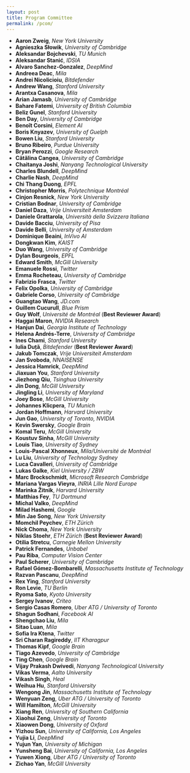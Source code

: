 ```yaml
---
layout: post
title: Program Committee
permalink: /pcom/
---
```


- **Aaron Zweig**, *New York University*
- **Agnieszka Słowik**, *University of Cambridge*
- **Aleksandar Bojchevski**, *TU Munich*
- **Aleksandar Stanić**, *IDSIA*
- **Alvaro Sanchez-Gonzalez**, *DeepMind*
- **Andreea Deac**, *Mila*
- **Andrei Nicolicioiu**, *Bitdefender*
- **Andrew Wang**, *Stanford University*
- **Arantxa Casanova**, *Mila*
- **Arian Jamasb**, *University of Cambridge*
- **Bahare Fatemi**, *University of British Columbia*
- **Beliz Gunel**, *Stanford University*
- **Ben Day**, *University of Cambridge*
- **Benoît Corsini**, *Element AI*
- **Boris Knyazev**, *University of Guelph*
- **Bowen Liu**, *Stanford University*
- **Bruno Ribeiro**, *Purdue University*
- **Bryan Perozzi**, *Google Research*
- **Cătălina Cangea**, *University of Cambridge*
- **Chaitanya Joshi**, *Nanyang Technological University*
- **Charles Blundell**, *DeepMind*
- **Charlie Nash**, *DeepMind*
- **Chi Thang Duong**, *EPFL*
- **Christopher Morris**, *Polytechnique Montréal*
- **Cinjon Resnick**,	*New York University*
- **Cristian Bodnar**, *University of Cambridge*
- **Daniel Daza**, *Vrije Universiteit Amsterdam*
- **Daniele Grattarola**, *Università della Svizzera Italiana*
- **Davide Bacciu**, *University of Pisa*
- **Davide Belli**, *University of Amsterdam*
- **Dominique Beaini**, *InVivo AI*
- **Dongkwan Kim**, *KAIST*
- **Duo Wang**, *University of Cambridge*
- **Dylan Bourgeois**, *EPFL*
- **Edward Smith**, *McGill University*
- **Emanuele Rossi**, *Twitter*
- **Emma Rocheteau**, *University of Cambridge*
- **Fabrizio Frasca**, *Twitter*
- **Felix Opolka**, *University of Cambridge*
- **Gabriele Corso**, *University of Cambridge*
- **Guangtao Wang**, *JD.com*
- **Guillem Cucurull**, *Blue Prism*
- **Guy Wolf**,	*Université de Montréal* (**Best Reviewer Award**)
- **Haggai Maron**,	*NVIDIA Research*
- **Hanjun Dai**,	*Georgia Institute of Technology*
- **Helena Andrés-Terre**,	*University of Cambridge*
- **Ines Chami**, *Stanford University*
- **Iulia Duță**,	*Bitdefender* (**Best Reviewer Award**)
- **Jakub Tomczak**, *Vrije Universiteit Amsterdam*
- **Jan Svoboda**, *NNAISENSE*
- **Jessica Hamrick**, *DeepMind*
- **Jiaxuan You**, *Stanford University*
- **Jiezhong Qiu**, *Tsinghua University* 
- **Jin Dong**, *McGill University*
- **Jingling Li**, *University of Maryland*
- **Joey Bose**, *McGill University*
- **Johannes Klicpera**, *TU Munich*
- **Jordan Hoffmann**, *Harvard University*
- **Jun Gao**, *University of Toronto, NVIDIA*
- **Kevin Swersky**, *Google Brain*
- **Komal Teru**, *McGill University*
- **Koustuv Sinha**, *McGill University*
- **Louis Tiao**, *University of Sydney*
- **Louis-Pascal Xhonneux**, *Mila/Université de Montréal*
- **Lu Liu**, *University of Technology Sydney*
- **Luca Cavalleri**, *University of Cambridge*
- **Lukas Galke**, *Kiel University / ZBW*
- **Marc Brockschmidt**, *Microsoft Research Cambridge*
- **Mariana Vargas Vieyra**, *INRIA Lille Nord Europe*
- **Marinka Žitnik**, *Harvard University*
- **Matthias Fey**, *TU Dortmund*
- **Michal Valko**, *DeepMind*
- **Milad Hashemi**, *Google*
- **Min Jae Song**,	*New York University*
- **Momchil Peychev**, *ETH Zürich*
- **Nick Choma**, *New York University*
- **Niklas Stoehr**, *ETH Zürich* (**Best Reviewer Award**)
- **Otilia Stretcu**, *Carnegie Mellon University*
- **Patrick Fernandes**, *Unbabel*
- **Pau Riba**, *Computer Vision Center*
- **Paul Scherer**, *University of Cambridge*
- **Rafael Gómez-Bombarelli**, *Massachusetts Institute of Technology*
- **Razvan Pascanu**, *DeepMind*
- **Rex Ying**, *Stanford University*
- **Ron Levie**, *TU Berlin*
- **Ryoma Sato**, *Kyoto University*
- **Sergey Ivanov**, *Criteo*
- **Sergio Casas Romero**, *Uber ATG / University of Toronto*
- **Shagun Sodhani**, *Facebook AI*
- **Shengchao Liu**, *Mila* 
- **Sitao Luan**, *Mila* 
- **Sofia Ira Ktena**, *Twitter*
- **Sri Charan Ragireddy**, *IIT Kharagpur*
- **Thomas Kipf**, *Google Brain*
- **Tiago Azevedo**, *University of Cambridge*
- **Ting Chen**, *Google Brain*
- **Vijay Prakash Dwivedi**, *Nanyang Technological University*
- **Vikas Verma**, *Aalto University*
- **Vikash Singh**,	*Heal*
- **Weihua Hu**,	*Stanford University*
- **Wengong Jin**, *Massachusetts Institute of Technology*
- **Wenyuan Zeng**, *Uber ATG / University of Toronto*
- **Will Hamilton**, *McGill University*
- **Xiang Ren**, *University of Southern California*
- **Xiaohui Zeng**,	*University of Toronto*
- **Xiaowen Dong**,	*University of Oxford*
- **Yizhou Sun**, *University of California, Los Angeles*
- **Yujia Li**, *DeepMind*
- **Yujun Yan**, *University of Michigan*
- **Yunsheng Bai**, *University of California, Los Angeles*
- **Yuwen Xiong**, *Uber ATG / University of Toronto*
- **Zichao Yan**, *McGill University*
